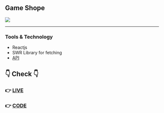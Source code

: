 ## Game Shope

<img src="https://pbs.twimg.com/media/FFqkqV_VgAIt17v?format=jpg&name=small"/>

***

### Tools & Technology
- Reactjs
- SWR Library for fetching
- [API](https://apidocs.cheapshark.com/)

## 👇 Check 👇
### 👉 [LIVE](https://4odwj.csb.app/)
### 👉 [CODE](https://t.co/Fga3zmRM84)
